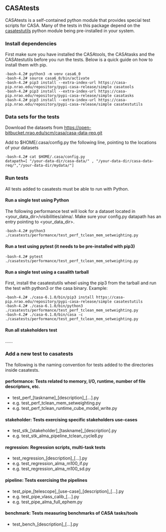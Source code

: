 ## CASAtests

CASAtests is a self-contained python module that provides special test scripts for CASA. Many of the tests in this package depend on the [casatestutils](https://open-bitbucket.nrao.edu/projects/CASA/repos/casa6/browse) python module being pre-installed in your system.

### Install dependencies

First make sure you have installed the CASAtools, the CASAtasks and the CASAtestutils before you run the tests. Below is a quick guide on how to install
them with pip.
```
-bash-4.2# python3 -m venv casa6_0
-bash-4.2# source casa6_0/bin/activate
-bash-4.2# pip3 install --extra-index-url https://casa-pip.nrao.edu/repository/pypi-casa-release/simple casatools
-bash-4.2# pip3 install --extra-index-url https://casa-pip.nrao.edu/repository/pypi-casa-release/simple casatasks
-bash-4.2# pip3 install --extra-index-url https://casa-pip.nrao.edu/repository/pypi-casa-release/simple casatestutils
```

### Data sets for the tests

Download the datasets from https://open-bitbucket.nrao.edu/scm/casa/casa-data-req.git

Add to $HOME/.casa/config.py the following line, pointing to the locations of your datasets
```
-bash-4.2# cat $HOME/.casa/config.py
datapath=[ "/your-data-dir/casa-data/" , "/your-data-dir/casa-data-req/","/your-data-dir/mydata/"]
```
### Run tests

All tests added to casatests must be able to run with Python.

#### Run a single test using Python

The following performance test will look for a dataset located in <your_data_dir>/visibilities/alma/.
Make sure your config.py datapath has an entry pointing to <your_data_dir>. 

```
-bash-4.2# python3 ./casatests/performance/test_perf_tclean_mem_setweighting.py
```

#### Run a test using pytest (it needs to be pre-installed with pip3)
```
-bash-4.2# pytest ./casatests/performance/test_perf_tclean_mem_setweighting.py 
```

#### Run a single test using a casalith tarball
First, install the casatestutils wheel using the pip3 from the tarball and run the test with python3 or the casa binary. Example:
```
-bash-4.2# ./casa-6.1.0/bin/pip3 install https://casa-pip.nrao.edu/repository/pypi-casa-release/simple casatestutils
-bash-4.2# ./casa-6.1.0/bin/python3 ./casatests/performance/test_perf_tclean_mem_setweighting.py
-bash-4.2# ./casa-6.1.0/bin/casa -c ./casatests/performance/test_perf_tclean_mem_setweighting.py
```

#### Run all stakeholders test
......

### Add a new test to casatests

The following is the naming convention for tests added to the directories inside casatests. 

#### performance: Tests related to memory, I/O, runtime, number of file descriptors, etc. 
   * test\_perf\_[taskname]\_[description]\_[...].py
   * e.g. test\_perf\_tclean\_mem\_setweighting.py
   * e.g. test\_perf\_tclean\_runtime\_cube\_model\_write.py   

#### stakeholder: Tests exercising specific stakeholders use-cases
   * test\_stk\_[stakeholder]\_[taskname]\_[description].py
   * e.g. test\_stk\_alma\_pipeline\_tclean\_cycle8.py

#### regression: Regression scripts, multi-task tests
   * test\_regression\_[description]\_[...].py
   * e.g. test\_regression\_alma\_m100\_if.py
   * e.g. test\_regression\_alma\_m100\_sd.py

#### pipeline: Tests exercising the pipelines
   * test\_pipe\_[telescope]\_[use-case]\_[description]\_[...].py
   * e.g. test\_pipe\_vlass\_calib\_[...].py
   * e.g. test\_pipe\_alma\_full\_ephem.py

#### benchmark: Tests measuring benchmarks of CASA tasks/tools
   * test\_bench\_[description]\_[...].py
   



